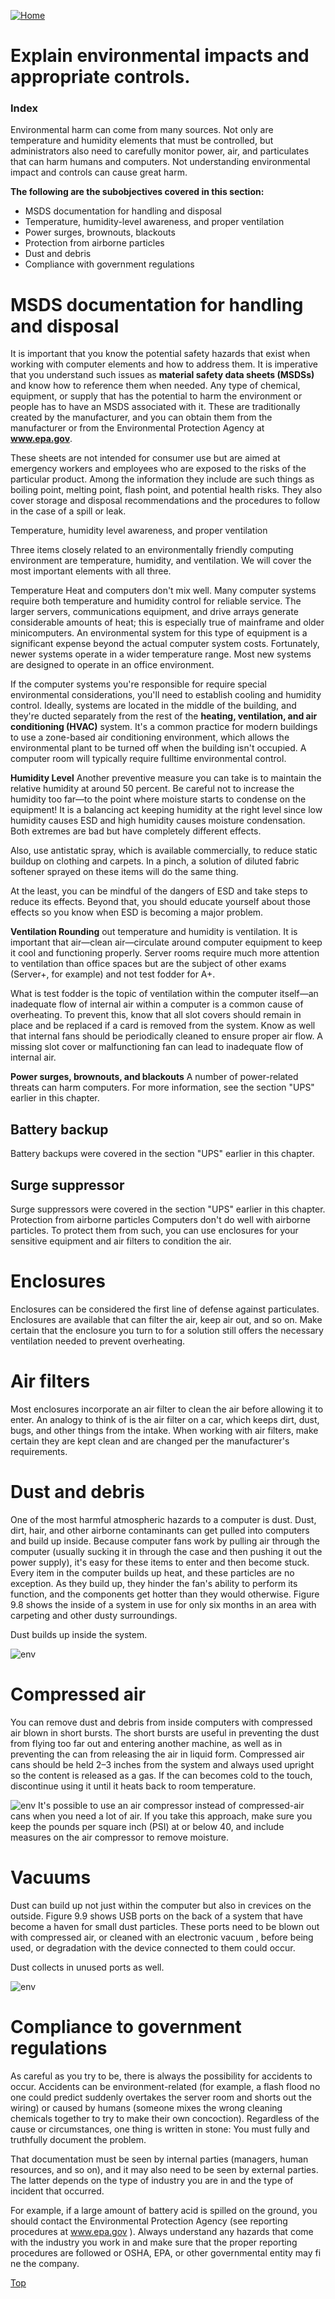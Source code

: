 [![Home](/img/home.jpg)](Readme.md)


# Explain environmental impacts and appropriate controls.
### Index 

Environmental harm can come from many sources. Not only are temperature and humidity
elements that must be controlled, but administrators also need to carefully monitor power,
air, and particulates that can harm humans and computers. Not understanding environmental
impact and controls can cause great harm. 

**The following are the subobjectives covered in this section:**

- MSDS documentation for handling and disposal
- Temperature, humidity-level awareness, and proper ventilation
- Power surges, brownouts, blackouts
- Protection from airborne particles
- Dust and debris
- Compliance with government regulations

# MSDS documentation for handling and disposal
It is important that you know the potential safety hazards that exist when working with
computer elements and how to address them. It is imperative that you understand such
issues as **material safety data sheets (MSDSs)** and know how to reference them when
needed. Any type of chemical, equipment, or supply that has the potential to harm the
environment or people has to have an MSDS associated with it. These are traditionally
created by the manufacturer, and you can obtain them from the manufacturer or from the
Environmental Protection Agency at **www.epa.gov**.

These sheets are not intended for consumer use but are aimed at emergency workers
and employees who are exposed to the risks of the particular product. Among the information
they include are such things as boiling point, melting point, flash point, and potential
health risks. They also cover storage and disposal recommendations and the procedures to
follow in the case of a spill or leak.

Temperature, humidity level awareness, and proper ventilation

Three items closely related to an environmentally friendly computing environment are temperature,
humidity, and ventilation. We will cover the most important elements with all
three.

Temperature Heat and computers don't mix well. Many computer systems require both
temperature and humidity control for reliable service. The larger servers, communications
equipment, and drive arrays generate considerable amounts of heat; this is especially true of
mainframe and older minicomputers. An environmental system for this type of equipment
is a significant expense beyond the actual computer system costs. Fortunately, newer systems
operate in a wider temperature range. Most new systems are designed to operate in an
office environment.

If the computer systems you're responsible for require special environmental considerations,
you'll need to establish cooling and humidity control. Ideally, systems are located in the
middle of the building, and they're ducted separately from the rest of the **heating, ventilation,
and air conditioning (HVAC)** system. It's a common practice for modern buildings to
use a zone-based air conditioning environment, which allows the environmental plant to be
turned off when the building isn't occupied. A computer room will typically require fulltime
environmental control.

**Humidity Level** Another preventive measure you can take is to maintain the relative
humidity at around 50 percent. Be careful not to increase the humidity too far—to the
point where moisture starts to condense on the equipment! It is a balancing act keeping
humidity at the right level since low humidity causes ESD and high humidity causes moisture
condensation. Both extremes are bad but have completely different effects.

Also, use antistatic spray, which is available commercially, to reduce static buildup on
clothing and carpets. In a pinch, a solution of diluted fabric softener sprayed on these items
will do the same thing.

At the least, you can be mindful of the dangers of ESD and take steps to reduce its effects.
Beyond that, you should educate yourself about those effects so you know when ESD is
becoming a major problem.

**Ventilation Rounding** out temperature and humidity is ventilation. It is important that
air—clean air—circulate around computer equipment to keep it cool and functioning properly.
Server rooms require much more attention to ventilation than office spaces but are the
subject of other exams (Server+, for example) and not test fodder for A+.

What is test fodder is the topic of ventilation within the computer itself—an inadequate flow
of internal air within a computer is a common cause of overheating. To prevent this, know
that all slot covers should remain in place and be replaced if a card is removed from the
system. Know as well that internal fans should be periodically cleaned to ensure proper air
flow. A missing slot cover or malfunctioning fan can lead to inadequate flow of internal air.

**Power surges, brownouts, and blackouts**
A number of power-related threats can harm computers. For more information, see the section
"UPS" earlier in this chapter.

## Battery backup
Battery backups were covered in the section "UPS" earlier in this chapter.

## Surge suppressor
Surge suppressors were covered in the section "UPS" earlier in this chapter.
Protection from airborne particles
Computers don't do well with airborne particles. To protect them from such, you can use
enclosures for your sensitive equipment and air filters to condition the air.

# Enclosures
Enclosures can be considered the first line of defense against particulates. Enclosures are
available that can filter the air, keep air out, and so on. Make certain that the enclosure you
turn to for a solution still offers the necessary ventilation needed to prevent overheating.

# Air filters
Most enclosures incorporate an air filter to clean the air before allowing it to enter. An
analogy to think of is the air filter on a car, which keeps dirt, dust, bugs, and other things
from the intake. When working with air filters, make certain they are kept clean and are
changed per the manufacturer's requirements.

# Dust and debris
One of the most harmful atmospheric hazards to a computer is dust. Dust, dirt, hair, and
other airborne contaminants can get pulled into computers and build up inside. Because
computer fans work by pulling air through the computer (usually sucking it in through the
case and then pushing it out the power supply), it's easy for these items to enter and then
become stuck. Every item in the computer builds up heat, and these particles are no exception.
As they build up, they hinder the fan's ability to perform its function, and the components
get hotter than they would otherwise. Figure 9.8 shows the inside of a system in use
for only six months in an area with carpeting and other dusty surroundings.


Dust builds up inside the system.

![env](/img/f4.5_OP_env_1.jpg)

# Compressed air
You can remove dust and debris from inside computers with compressed air blown in
short bursts. The short bursts are useful in preventing the dust from flying too far out and
entering another machine, as well as in preventing the can from releasing the air in liquid
form. Compressed air cans should be held 2–3 inches from the system and always used
upright so the content is released as a gas. If the can becomes cold to the touch, discontinue
using it until it heats back to room temperature.

![env](/img/warning.jpg)
It's possible to use an air compressor instead of compressed-air cans when
you need a lot of air. If you take this approach, make sure you keep the
pounds per square inch (PSI) at or below 40, and include measures on the
air compressor to remove moisture.

# Vacuums
Dust can build up not just within the computer but also in crevices on the outside.
Figure 9.9 shows USB ports on the back of a system that have become a haven for small
dust particles. These ports need to be blown out with compressed air, or cleaned with an
electronic vacuum , before being used, or degradation with the device connected to them
could occur.

Dust collects in unused ports as well.

![env](/img/f4.5_OP_env_2.jpg)

# Compliance to government regulations
As careful as you try to be, there is always the possibility for accidents to occur. Accidents
can be environment-related (for example, a flash flood no one could predict suddenly overtakes
the server room and shorts out the wiring) or caused by humans (someone mixes the
wrong cleaning chemicals together to try to make their own concoction). Regardless of the
cause or circumstances, one thing is written in stone: You must fully and truthfully document
the problem.

That documentation must be seen by internal parties (managers, human resources,
and so on), and it may also need to be seen by external parties. The latter depends on the
type of industry you are in and the type of incident that occurred. 

For example, if a large
amount of battery acid is spilled on the ground, you should contact the Environmental
Protection Agency (see reporting procedures at www.epa.gov ). Always understand any hazards
that come with the industry you work in and make sure that the proper reporting procedures
are followed or OSHA, EPA, or other governmental entity may fi ne the company.


[Top](#Index)